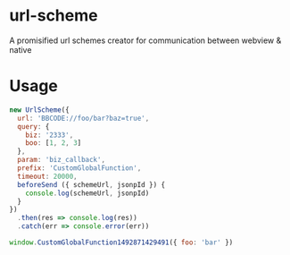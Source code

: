 # url-scheme

A promisified url schemes creator for communication between webview & native

# Usage

```javascript
new UrlScheme({
  url: 'BBCODE://foo/bar?baz=true',
  query: {
    biz: '2333',
    boo: [1, 2, 3]
  },
  param: 'biz_callback',
  prefix: 'CustomGlobalFunction',
  timeout: 20000,
  beforeSend ({ schemeUrl, jsonpId }) {
    console.log(schemeUrl, jsonpId)
  }
})
  .then(res => console.log(res))
  .catch(err => console.error(err))

window.CustomGlobalFunction1492871429491({ foo: 'bar' })
```
